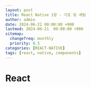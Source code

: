 ```yaml
---
layout: post
title: React Native 1장 - 기초 및 세팅
author: admin
date: 2024-06-21 00:00:00 +900
lastmod: 2024-06-21  00:00:00 +900
sitemap:
  changefreq: monthly
  priority: 0.5
categories: [REACT-NATIVE]
tags: [react, native, components]
---
```


# React
